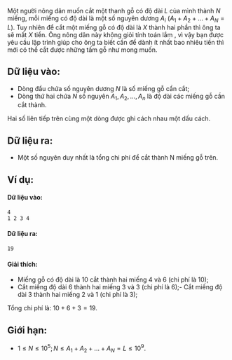 Một người nông dân muốn cắt một thanh gỗ có độ dài $L$ của mình thành $N$ miếng, mỗi miếng có độ dài là một số nguyên dương $A_i\ (A_1 + A_2 + …+ A_N = L)$. Tuy nhiên để cắt một miếng gỗ có độ dài là $X$ thành hai phần thì ông ta sẽ mất $X$ tiền. Ông nông dân này không giỏi tính toán lắm , vì vậy bạn được yêu cầu lập trình giúp cho ông ta biết cần để dành ít nhất bao nhiêu tiền thì mới có thể cắt được những tấm gỗ như mong muốn.

## Dữ liệu vào:
- Dòng đầu chứa số nguyên dương $N$ là số miếng gỗ cần cắt;
- Dòng thứ hai chứa $N$ số nguyên $A_1, A_2, …, A_n$ là độ dài các miếng gỗ cần cắt thành.

Hai số liên tiếp trên cùng một dòng được ghi cách nhau một dấu cách.

## Dữ liệu ra:
- Một số nguyên duy nhất là tổng chi phí để cắt thành N miếng gỗ trên.

## Ví dụ:
#### Dữ liệu vào:
```
4
1 2 3 4
```

#### Dữ liệu ra:
```
19
```

#### Giải thích:
- Miếng gỗ có độ dài là $10$ cắt thành hai miếng $4$ và $6$ (chi phí là $10$);
- Cắt miếng độ dài $6$ thành hai miếng $3$ và $3$ (chi phí là $6$);- Cắt miếng độ dài $3$ thành hai miếng $2$ và $1$ (chi phí là $3$);

Tổng chi phí là: $10 + 6 + 3 = 19$.

## Giới hạn:
- $1 ≤ N ≤ 10^5; N ≤ A_1 + A_2 + …+ A_N = L ≤ 10^9$.